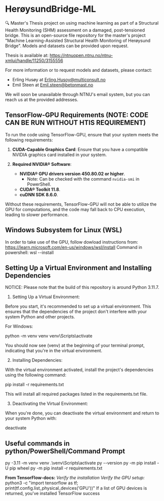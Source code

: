 # HerøysundBridge-ML
🔍 Master's Thesis project on using machine learning as part of a Structural Health Monitoring (SHM) assessment on a damaged, post-tensioned bridge. This is an open-source file repository for the master's project "Machine Learning-Assisted Structural Health Monitoring of Herøysund Bridge". Models and datasets can be provided upon request.

Thesis is available at: https://ntnuopen.ntnu.no/ntnu-xmlui/handle/11250/3155556

For more information or to request models and datasets, please contact:

- Erling Husøy at [Erling.Husoy@multiconsult.no](mailto:Erling.Husoy@multiconsult.no)
- Emil Steen at [Emil.steen@betonmast.no](mailto:Emil.steen@betonmast.no)

We will soon be unavailable through NTNU's email system, but you can reach us at the provided addresses.

## TensorFlow-GPU Requirements (NOTE: CODE CAN BE RUN WITHOUT HTIS REQUIREMENT)
To run the code using TensorFlow-GPU, ensure that your system meets the following requirements:

1. **CUDA-Capable Graphics Card**: Ensure that you have a compatible NVIDIA graphics card installed in your system.

2. **Required NVIDIA® Software**:
    - **NVIDIA® GPU drivers version 450.80.02 or higher**.
        - Note: Can be checked with the command `nvidia-smi` in PowerShell.
    - **CUDA® Toolkit 11.8**.
    - **cuDNN SDK 8.6.0**.

Without these requirements, TensorFlow-GPU will not be able to utilize the GPU for computations, and the code may fall back to CPU execution, leading to slower performance.

## Windows Subsystem for Linux (WSL)
In order to take use of the GPU, follow  dowload instructions from: https://learn.microsoft.com/en-us/windows/wsl/install
Command in powershell: wsl --install

## Setting Up a Virtual Environment and Installing Dependencies
NOTICE: Please note that the build of this repository is around Python 3.11.7.

1. Setting Up a Virtual Environment:

Before you start, it's recommended to set up a virtual environment. This ensures that the dependencies of the project don't interfere with your system Python and other projects.

For Windows:

python -m venv venv
venv\Scripts\activate

You should now see (venv) at the beginning of your terminal prompt, indicating that you're in the virtual environment.

2. Installing Dependencies:

With the virtual environment activated, install the project's dependencies using the following command:

pip install -r requirements.txt

This will install all required packages listed in the requirements.txt file.

3. Deactivating the Virtual Environment:

When you're done, you can deactivate the virtual environment and return to your system Python with:

deactivate

## Useful commands in python/PowerShell/Command Prompt
py -3.11 -m venv venv
.\venv\Scripts\activate
py --version
py -m pip install -U pip wheel
py -m pip install -r requirements.txt



**From TensorFlow-docs:**
*Verify the installation*
*Verify the GPU setup:*
    python3 -c "import tensorflow as tf; print(tf.config.list_physical_devices('GPU'))"
    If a list of GPU devices is returned, you've installed TensorFlow success
